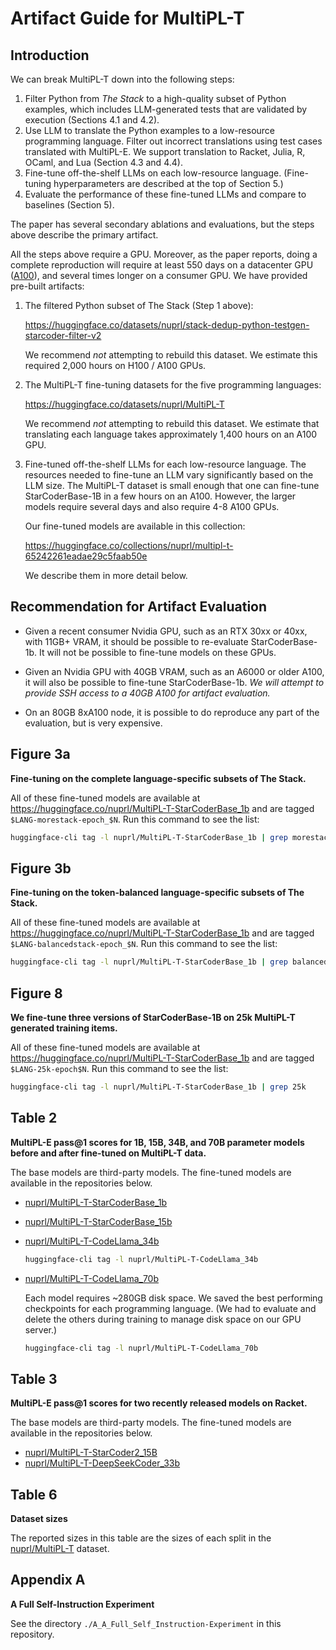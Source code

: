 # Artifact Guide for MultiPL-T

## Introduction

We can break MultiPL-T down into the following steps:

1. Filter Python from *The Stack* to a high-quality subset of Python
   examples, which includes LLM-generated tests that are validated by execution
   (Sections 4.1 and 4.2).
2. Use LLM to translate the Python examples to a low-resource
   programming language. Filter out incorrect translations using test cases
   translated with MultiPL-E. We support translation to Racket, Julia, R, OCaml,
   and Lua (Section 4.3 and 4.4).
3. Fine-tune off-the-shelf LLMs on each low-resource language. (Fine-tuning
   hyperparameters are described at the top of Section 5.)
4. Evaluate the performance of these fine-tuned LLMs and compare to baselines
   (Section 5).

The paper has several secondary ablations and evaluations, but the steps
above describe the primary artifact.

All the steps above require a GPU. Moreover, as the paper reports, doing a
complete reproduction will require at least 550 days on a datacenter GPU
([A100]), and several times longer on a consumer GPU. We have provided
pre-built artifacts:

1. The filtered Python subset of The Stack (Step 1 above):
 
   https://huggingface.co/datasets/nuprl/stack-dedup-python-testgen-starcoder-filter-v2

   We recommend *not* attempting to rebuild this dataset. We estimate
   this required 2,000 hours on H100 / A100 GPUs.

2. The MultiPL-T fine-tuning datasets for the five programming languages:

   https://huggingface.co/datasets/nuprl/MultiPL-T

   We recommend *not* attempting to rebuild this dataset. We estimate that 
   translating each language takes approximately 1,400 hours on an A100 GPU. 

3. Fine-tuned off-the-shelf LLMs for each low-resource language. The resources
   needed to fine-tune an LLM vary significantly based on the LLM size.
   The MultiPL-T dataset is small enough that one can fine-tune StarCoderBase-1B
   in a few hours on an A100. However, the larger models require several days
   and also require 4-8 A100 GPUs.

   Our fine-tuned models are available in this collection:

   https://huggingface.co/collections/nuprl/multipl-t-65242261eadae29c5faab50e

   We describe them in more detail below.

## Recommendation for Artifact Evaluation

- Given a recent consumer Nvidia GPU, such as an RTX 30xx or 40xx, with 11GB+
  VRAM, it should be possible to re-evaluate StarCoderBase-1b. It will not be
  possible to fine-tune models on these GPUs.

- Given an Nvidia GPU with 40GB VRAM, such as an A6000 or older A100, it will 
  also be possible to fine-tune StarCoderBase-1b. *We will attempt to provide
  SSH access to a 40GB A100 for artifact evaluation.*

- On an 80GB 8xA100 node, it is possible to do reproduce any part of the
  evaluation, but is very expensive.


## Figure 3a

**Fine-tuning on the complete language-specific subsets of The Stack.**

All of these fine-tuned models are available at https://huggingface.co/nuprl/MultiPL-T-StarCoderBase_1b
and are tagged `$LANG-morestack-epoch_$N`. Run this command to see the list:

```bash
huggingface-cli tag -l nuprl/MultiPL-T-StarCoderBase_1b | grep morestack
```

## Figure 3b

**Fine-tuning on the token-balanced language-specific subsets of The Stack.**

All of these fine-tuned models are available at https://huggingface.co/nuprl/MultiPL-T-StarCoderBase_1b
and are tagged `$LANG-balancedstack-epoch_$N`. Run this command to see the list:

```bash
huggingface-cli tag -l nuprl/MultiPL-T-StarCoderBase_1b | grep balancedstack
```

## Figure 8

**We fine-tune three versions of StarCoderBase-1B on 25k MultiPL-T generated training items.**

All of these fine-tuned models are available at https://huggingface.co/nuprl/MultiPL-T-StarCoderBase_1b
and are tagged `$LANG-25k-epoch$N`. Run this command to see the list:

```bash
huggingface-cli tag -l nuprl/MultiPL-T-StarCoderBase_1b | grep 25k
```

## Table 2

**MultiPL-E pass@1 scores for 1B, 15B, 34B, and 70B parameter models before and after fine-tuned on MultiPL-T data.**

The base models are third-party models. The fine-tuned models are available in the repositories below.

- [nuprl/MultiPL-T-StarCoderBase_1b](https://huggingface.co/nuprl/MultiPL-T-StarCoderBase_1b)
- [nuprl/MultiPL-T-StarCoderBase_15b](https://huggingface.co/nuprl/MultiPL-T-StarCoderBase_15b)
- [nuprl/MultiPL-T-CodeLlama_34b](https://huggingface.co/nuprl/MultiPL-T-CodeLlama_34b)

  ```bash
  huggingface-cli tag -l nuprl/MultiPL-T-CodeLlama_34b
  ```

  
- [nuprl/MultiPL-T-CodeLlama_70b](https://huggingface.co/nuprl/MultiPL-T-CodeLlama_70b)

  Each model requires ~280GB disk space. We saved the best performing checkpoints for
  each programming language. (We had to evaluate and delete the others during training
  to manage disk space on our GPU server.)

  ```bash
  huggingface-cli tag -l nuprl/MultiPL-T-CodeLlama_70b
  ```

## Table 3

**MultiPL-E pass@1 scores for two recently released models on Racket.**

The base models are third-party models. The fine-tuned models are available in the repositories below.

- [nuprl/MultiPL-T-StarCoder2_15B](https://huggingface.co/nuprl/MultiPL-T-StarCoder2_15B)
- [nuprl/MultiPL-T-DeepSeekCoder_33b](https://huggingface.co/nuprl/MultiPL-T-DeepSeekCoder_33b)

## Table 6

**Dataset sizes**

The reported sizes in this table are the sizes of each split in the [nuprl/MultiPL-T](https://huggingface.co/datasets/nuprl/MultiPL-T) dataset.

## Appendix A

**A Full Self-Instruction Experiment**

See the directory `./A_A_Full_Self_Instruction-Experiment` in this repository.

[A100]: https://www.nvidia.com/en-us/data-center/a100/
